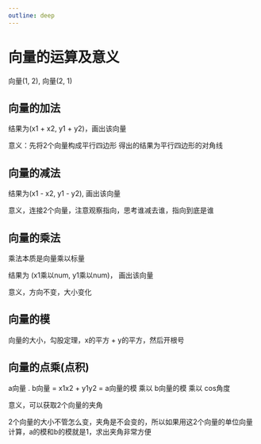 ```yaml
---
outline: deep
---
```


# 向量的运算及意义

向量(1, 2), 向量(2, 1)

## 向量的加法

结果为(x1 + x2, y1 + y2)，画出该向量

意义：先将2个向量构成平行四边形 得出的结果为平行四边形的对角线

## 向量的减法

结果为(x1 - x2, y1 - y2), 画出该向量

意义，连接2个向量，注意观察指向，思考谁减去谁，指向到底是谁

## 向量的乘法

乘法本质是向量乘以标量

结果为 (x1乘以num, y1乘以num)， 画出该向量

意义，方向不变，大小变化

## 向量的模

向量的大小，勾股定理，x的平方 + y的平方，然后开根号

## 向量的点乘(点积)

a向量 . b向量 = x1x2 + y1y2 = a向量的模 乘以 b向量的模 乘以 cos角度

意义，可以获取2个向量的夹角

2个向量的大小不管怎么变，夹角是不会变的，所以如果用这2个向量的单位向量计算，a的模和b的模就是1，求出夹角非常方便
